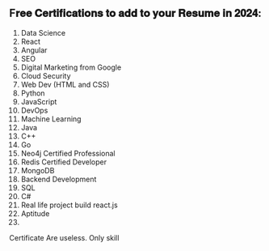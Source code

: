 ## F𝐫𝐞𝐞 𝐂𝐞𝐫𝐭𝐢𝐟𝐢𝐜𝐚𝐭𝐢𝐨𝐧𝐬 𝐭𝐨 𝐚𝐝𝐝 𝐭𝐨 𝐲𝐨𝐮𝐫 𝐑𝐞𝐬𝐮𝐦𝐞 𝐢𝐧 𝟐𝟎𝟐𝟒:

1. Data Science  [](https://mylearn.oracle.com/ou/learning-path/become-an-oci-data-science-professional-2023/121944)
2. React  [](https://hackerrank.com/skills-verification/react_basic)
3. Angular [](https://hackerrank.com/skills-verification/angular_intermediate) 
4. SEO [](https://academy.hubspot.com/courses/seo-training) 
5. Digital Marketing from Google [](http://learndigital.withgoogle.com/digitalgarage/course/digital-marketing)
6. Cloud Security  [](https://mylearn.oracle.com/ou/learning-path/become-a-cloud-security-professional-2023/121923)
7. Web Dev (HTML and CSS)  [](https://freecodecamp.org/learn/2022/responsive-web-design/)
8. Python  [](https://cs50.harvard.edu/python/)
9. JavaScript  [](https://hackerrank.com/skills-verification/javascript_intermediate)
10. DevOps  [](https://mylearn.oracle.com/ou/learning-path/become-an-oci-devops-professional-2023/121756)
11. Machine Learning [](https://freecodecamp.org/learn/machine-learning-with-python/) 
12. Java  [](https://data-flair.training/courses/free-java-course/)
13. C++  [](http://learn.saylor.org/course/view.php?id=65)
14. Go [](https://hackerrank.com/skills-verification/golang_intermediate) 
15. Neo4j Certified Professional [](https://graphacademy.neo4j.com/courses/neo4j) 
16. Redis Certified Developer [](https://university.redis.com/certification/) 
17. MongoDB  [](https://learn.mongodb.com/learning-paths/mongodb-for-sql-professionals)
18. Backend Development [](https://freecodecamp.org/learn/back-end-development-and-apis/) 
19. SQL [](https://hackerrank.com/skills-verification/sql_advanced) 
20. C#  [](https://freecodecamp.org/learn/foundational-c-sharp-with-microsoft/)
21. Real life project build react.js[](https://www.youtube.com/watch?v=J7BGuuuvDDk&list=PLqm86YkewF6QbR7QwqYWcAbl70Zhv0JUE)
22. Aptitude[](https://www.indiabix.com/) 
23. 
Certificate Are useless. Only skill
